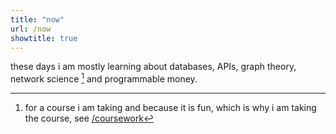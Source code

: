 ```yaml
---
title: "now"
url: /now
showtitle: true
---
```


these days i am mostly learning about databases, APIs, graph theory, network science [^1] and programmable money.


[^1]: for a course i am taking and because it is fun, which is why i am taking the course, see [/coursework](/coursework)